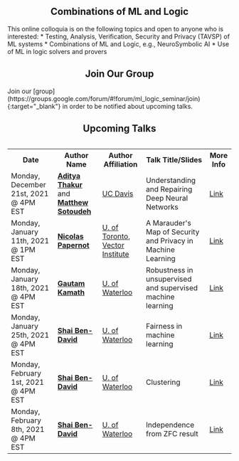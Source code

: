 <h2 style="text-align:center">Combinations of ML and Logic</h2>
This online colloquia is on the following topics and open to anyone who is interested:
* Testing, Analysis, Verification, Security and Privacy (TAVSP) of ML systems
* Combinations of ML and Logic, e.g., NeuroSymbolic AI
* Use of ML in logic solvers and provers

<h2 style="text-align:center">Join Our Group</h2>
Join our [group](https://groups.google.com/forum/#!forum/ml_logic_seminar/join){:target="_blank"} in order to be notified about upcoming talks.

<h2 style="text-align:center">Upcoming Talks</h2>
<div style="overflow-x:auto;">
  <table id="upcoming">
    <tr>
      <th>Date</th>
      <th>Author Name</th>
      <th>Author Affiliation</th>
      <th>Talk Title/Slides</th>
      <th>More Info</th>
    </tr>
    <tr>
      <td>Monday, December 21st, 2021 @ 4PM EST</td>
      <td><strong><a href="http://thakur.cs.ucdavis.edu/" target="_blank">Aditya Thakur</a></strong> and <strong><a href="https://masot.net/" target="_blank">Matthew Sotoudeh</a></strong></td>
      <td><a href="https://www.ucdavis.edu/" target="_blank">UC Davis</a></td>
      <td>Understanding and Repairing Deep Neural Networks</td>
      <td><a href="https://ml-logic-seminar.github.io/upcoming.html#aditya">Link</a></td>
    </tr>
    <tr>
      <td>Monday, January 11th, 2021 @ 1PM EST</td>
      <td><strong><a href="https://www.papernot.fr/" target="_blank">Nicolas Papernot</a></strong></td>
      <td><a href="https://www.utoronto.ca/" target="_blank">U. of Toronto</a>, <a href="https://vectorinstitute.ai/" target="_blank">Vector Institute</a></td>
      <td> A Marauder's Map of Security and Privacy in Machine Learning</td>
      <td><a href="https://ml-logic-seminar.github.io/upcoming.html#nicolas">Link</a></td>
    </tr>
    <tr>
      <td>Monday, January 18th, 2021 @ 4PM EST</td>
      <td><strong><a href="http://www.gautamkamath.com/" target="_blank">Gautam Kamath</a></strong></td>
      <td><a href="https://uwaterloo.ca/" target="_blank">U. of Waterloo</a></td>
      <td>Robustness in unsupervised and supervised machine learning</td>
      <td><a href="https://ml-logic-seminar.github.io/upcoming.html#gautam">Link</a></td>
    </tr>    
        <tr>
      <td>Monday, January 25th, 2021 @ 4PM EST</td>
      <td><strong><a href="https://cs.uwaterloo.ca/~shai/" target="_blank">Shai Ben-David</a></strong></td>
      <td><a href="https://uwaterloo.ca/" target="_blank">U. of Waterloo</a></td>
      <td>Fairness in machine learning</td>
      <td><a href="https://ml-logic-seminar.github.io/upcoming.html#shai">Link</a></td>
    </tr>    
    <tr>
      <td>Monday, February 1st, 2021 @ 4PM EST</td>
      <td><strong><a href="https://cs.uwaterloo.ca/~shai/" target="_blank">Shai Ben-David </a></strong></td>
      <td><a href="https://uwaterloo.ca/" target="_blank">U. of Waterloo</a></td>
      <td>Clustering</td>
      <td><a href="https://ml-logic-seminar.github.io/upcoming.html#shai">Link</a></td>
    </tr>    
    <tr>
      <td>Monday, February 8th, 2021 @ 4PM EST</td>
      <td><strong><a href="https://cs.uwaterloo.ca/~shai/" target="_blank">Shai Ben-David</a></strong></td>
      <td><a href="https://uwaterloo.ca/" target="_blank">U. of Waterloo</a></td>
      <td>Independence from ZFC result</td>
      <td><a href="https://ml-logic-seminar.github.io/upcoming.html#shai">Link</a></td>
    </tr>    

  </table>
</div>
